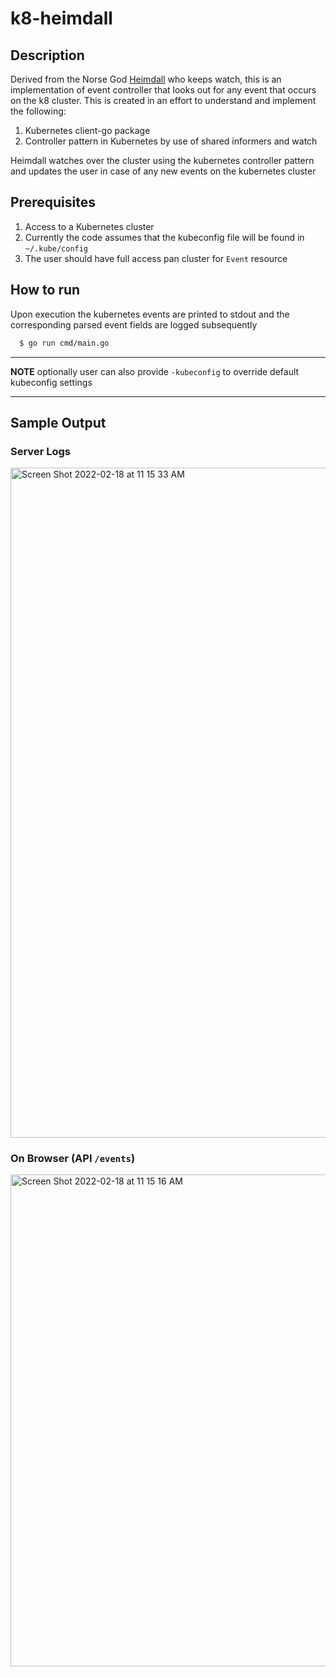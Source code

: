 # k8-heimdall

## Description
Derived from the Norse God [Heimdall](https://www.britannica.com/topic/Heimdall) who keeps watch, this is an implementation of event controller that looks out for any event that occurs on the k8 cluster. This is created in an effort to understand and implement the following:

1. Kubernetes client-go package
2. Controller pattern in Kubernetes by use of shared informers and watch

Heimdall watches over the cluster using the kubernetes controller pattern and updates the user in case of any new events on the kubernetes cluster

## Prerequisites

1. Access to a Kubernetes cluster
2. Currently the code assumes that the kubeconfig file will be found in `~/.kube/config`
3. The user should have full access pan cluster for `Event` resource

## How to run

Upon execution the kubernetes events are printed to stdout and the corresponding parsed event fields are logged subsequently

```bash
  $ go run cmd/main.go
```
---
**NOTE**
optionally user can also provide `-kubeconfig` to override default kubeconfig settings
___

## Sample Output

### Server Logs

<img width="1072" alt="Screen Shot 2022-02-18 at 11 15 33 AM" src="https://user-images.githubusercontent.com/3843254/154625347-b4f0ebcb-d2b8-43b3-9924-804e0b743e81.png">

### On Browser (API `/events`)

<img width="787" alt="Screen Shot 2022-02-18 at 11 15 16 AM" src="https://user-images.githubusercontent.com/3843254/154625410-37c5f028-e6b5-4cc8-bcad-6815f060b7c7.png">



